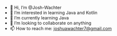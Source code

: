 - 👋 Hi, I’m @Josh-Wachter
- 👀 I’m interested in learning Java and Kotlin
- 🌱 I’m currently learning Java
- 💞️ I’m looking to collaborate on anything 
- 📫 How to reach me: joshuawachter7@gmail.com

<!---
Josh-Wachter/Josh-Wachter is a ✨ special ✨ repository because its `README.md` (this file) appears on your GitHub profile.
You can click the Preview link to take a look at your changes.
--->
